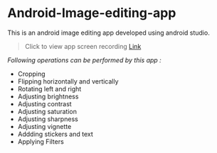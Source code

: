 # Android-Image-editing-app

This is an android image editing app developed using android studio.

>Click to view app screen recording [Link](https://drive.google.com/file/d/1xM-0ylEye8GoTYRU_9KtZ4x7D2AHRTxg/view?usp=sharing)

*Following operations can be performed by this app :*

- Cropping
- Flipping horizontally and vertically
- Rotating left and right
- Adjusting brightness
- Adjusting contrast
- Adjusting saturation
- Adjusting sharpness
- Adjusting vignette
- Addding stickers and text
- Applying Filters
